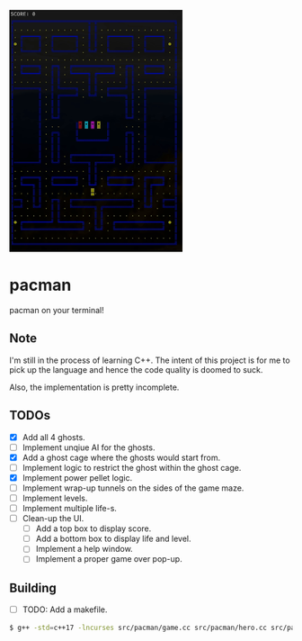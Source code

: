 ![gameplay](./gameplay.gif)

# pacman
pacman on your terminal!

## Note
I'm still in the process of learning C++. The intent of this project is for me to pick up the language and hence the code quality is doomed to suck.

Also, the implementation is pretty incomplete.

## TODOs
- [X] Add all 4 ghosts.
- [ ] Implement unqiue AI for the ghosts.
- [X] Add a ghost cage where the ghosts would start from.
- [ ] Implement logic to restrict the ghost within the ghost cage.
- [x] Implement power pellet logic.
- [ ] Implement wrap-up tunnels on the sides of the game maze.
- [ ] Implement levels.
- [ ] Implement multiple life-s.
- [ ] Clean-up the UI.
  - [ ] Add a top box to display score.
  - [ ] Add a bottom box to display life and level.
  - [ ] Implement a help window.
  - [ ] Implement a proper game over pop-up.

## Building

- [ ] TODO: Add a makefile.

```sh
$ g++ -std=c++17 -lncurses src/pacman/game.cc src/pacman/hero.cc src/pacman/cell.cc src/pacman/point.cc src/pacman/blinky.cc src/pacman/pinky.cc src/pacman/inky.cc src/pacman/clyde.cc src/pacman/ghost.cc src/main.cc -o bin/pacman.out
```
